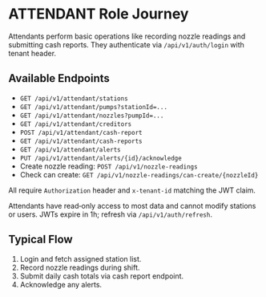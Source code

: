 # ATTENDANT Role Journey

Attendants perform basic operations like recording nozzle readings and submitting cash reports. They authenticate via `/api/v1/auth/login` with tenant header.

## Available Endpoints
- `GET /api/v1/attendant/stations`
- `GET /api/v1/attendant/pumps?stationId=...`
- `GET /api/v1/attendant/nozzles?pumpId=...`
- `GET /api/v1/attendant/creditors`
- `POST /api/v1/attendant/cash-report`
- `GET /api/v1/attendant/cash-reports`
- `GET /api/v1/attendant/alerts`
- `PUT /api/v1/attendant/alerts/{id}/acknowledge`
- Create nozzle reading: `POST /api/v1/nozzle-readings`
- Check can create: `GET /api/v1/nozzle-readings/can-create/{nozzleId}`

All require `Authorization` header and `x-tenant-id` matching the JWT claim.

Attendants have read‑only access to most data and cannot modify stations or users.
JWTs expire in 1h; refresh via `/api/v1/auth/refresh`.

## Typical Flow
1. Login and fetch assigned station list.
2. Record nozzle readings during shift.
3. Submit daily cash totals via cash report endpoint.
4. Acknowledge any alerts.

